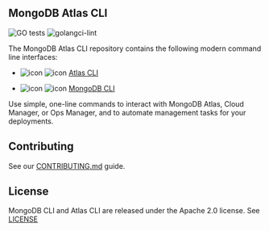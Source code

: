 ## MongoDB Atlas CLI



![GO tests](https://github.com/mongodb/mongocli/workflows/GO%20tests/badge.svg)
![golangci-lint](https://github.com/mongodb/mongocli/workflows/golangci-lint/badge.svg)




The MongoDB Atlas CLI repository contains the following modern command line interfaces:


- ![icon](https://user-images.githubusercontent.com/5663078/161288347-3d550b8c-bf06-47eb-88cb-25266383147f.png#gh-light-mode-only) ![icon](https://user-images.githubusercontent.com/5663078/161288344-33fa8e03-92ee-46ff-b490-38bf4dd8f379.png#gh-dark-mode-only)
  [Atlas CLI](atlascli.md)

- ![icon](https://user-images.githubusercontent.com/5663078/161288349-dfef2cd1-0e43-4c44-b5b9-45b7d62c85f6.png#gh-light-mode-only) ![icon](https://user-images.githubusercontent.com/5663078/161288351-0afd25c9-8a06-4a4b-b732-ecf315257aae.png#gh-dark-mode-only) 
  [MongoDB CLI](mongocli.md)


Use simple, one-line commands to interact with MongoDB Atlas, Cloud Manager, or Ops Manager, and to automate management tasks for your deployments.

## Contributing

See our [CONTRIBUTING.md](CONTRIBUTING.md) guide.

## License

MongoDB CLI and Atlas CLI are released under the Apache 2.0 license. See [LICENSE](LICENSE)
